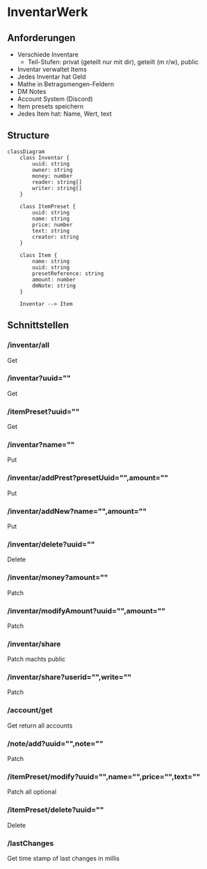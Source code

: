 # InventarWerk

## Anforderungen
- Verschiede Inventare
  - Teil-Stufen: privat (geteilt nur mit dir), geteilt (m r/w), public
- Inventar verwaltet Items
- Jedes Inventar hat Geld
- Mathe in Betragsmengen-Feldern
- DM Notes
- Account System (Discord)
- Item presets speichern
- Jedes Item hat: Name, Wert, text

## Structure
```mermaid
classDiagram
    class Inventar {
        uuid: string
        owner: string
        money: number
        reader: string[]
        writer: string[]
    }

    class ItemPreset {
        uuid: string
        name: string
        price: number
        text: string
        creator: string
    }

    class Item {
        name: string
        uuid: string
        presetReference: string
        amount: number
        dmNote: string
    }

    Inventar --> Item
```

## Schnittstellen
### /inventar/all
Get
### /inventar?uuid=""
Get
### /itemPreset?uuid=""
Get
### /inventar?name=""
Put
### /inventar/addPrest?presetUuid="",amount=""
Put
### /inventar/addNew?name="",amount=""
Put
### /inventar/delete?uuid=""
Delete
### /inventar/money?amount=""
Patch
### /inventar/modifyAmount?uuid="",amount=""
Patch
### /inventar/share
Patch
machts public
### /inventar/share?userid="",write=""
Patch
### /account/get
Get
return all accounts
### /note/add?uuid="",note=""
Patch
### /itemPreset/modify?uuid="",name="",price="",text=""
Patch
all optional
### /itemPreset/delete?uuid=""
Delete
### /lastChanges
Get
time stamp of last changes in millis
